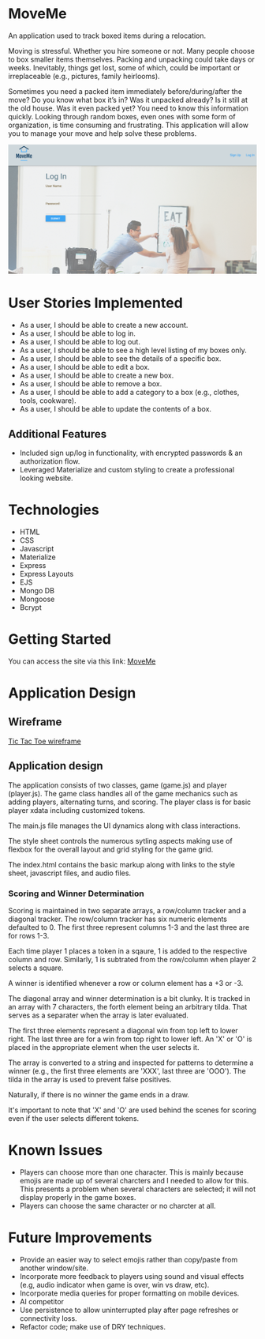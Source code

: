 # MoveMe
An application used to track boxed items during a relocation.

Moving is stressful.  Whether you hire someone or not.  Many people choose to box smaller items themselves.  Packing and unpacking could take days or weeks.  Inevitably, things get lost, some of which, could be important or irreplaceable (e.g., pictures, family heirlooms).  

Sometimes you need a packed item immediately before/during/after the move?  Do you know what box it’s in?  Was it unpacked already?  Is it still at the old house.  Was it even packed yet?  You need to know this information quickly.  Looking through random boxes, even ones with some form of organization, is time consuming and frustrating.  This application will allow you to manage your move and help solve these problems.


![MoveMeLogin](/documentation/MoveMeLogin.png "Login Page")


# User Stories Implemented
- As a user, I should be able to create a new account.
- As a user, I should be able to log in.
- As a user, I should be able to log out.
- As a user, I should be able to see a high level listing of my boxes only.
- As a user, I should be able to see the details of a specific box.
- As a user, I should be able to edit a box.
- As a user, I should be able to create a new box. 
- As a user, I should be able to remove a box.
- As a user, I should be able to add a category to a box (e.g., clothes, tools, cookware).
- As a user, I should be able to update the contents of a box.


## Additional Features
- Included sign up/log in functionality, with encrypted passwords & an authorization flow.
- Leveraged Materialize and custom styling to create a professional looking website.


# Technologies

* HTML
* CSS
* Javascript
* Materialize
* Express
* Express Layouts
* EJS
* Mongo DB
* Mongoose
* Bcrypt


# Getting Started
You can access the site via this link:  [MoveMe](https://paul-project2.herokuapp.com/)


# Application Design

## Wireframe

[Tic Tac Toe wireframe](/documentation/Wireframe.png "Tic Tac Toe wireframe")

## Application design

The application consists of two classes, game (game.js) and player (player.js).  The game class handles all of the game mechanics such as adding players, alternating turns, and scoring.  The player class is for basic player xdata including customized tokens.

The main.js file manages the UI dynamics along with class interactions.

The style sheet controls the numerous sytling aspects making use of flexbox for the overall layout and grid styling for the game grid.

The index.html contains the basic markup along with links to the style sheet, javascript files, and audio files.

### Scoring and Winner Determination

Scoring is maintained in two separate arrays, a row/column tracker and a diagonal tracker.  The row/column tracker has six numeric elements defaulted to 0.  The first three represent columns 1-3 and the last three are for rows 1-3.  

Each time player 1 places a token in a sqaure, 1 is added to the respective column and row.  Similarly, 1 is subtrated from the row/column when player 2 selects a square.

A winner is identified whenever a row or column element has a +3 or -3.

The diagonal array and winner determination is a bit clunky.  It is tracked in an array with 7 characters, the forth element being an arbitrary tilda. That serves as a separater when the array is later evaluated.

The first three elements represent a diagonal win from top left to lower right.  The last three are for a win from top right to lower left.  An 'X' or 'O' is placed in the appropriate element when the user selects it.

The array is converted to a string and inspected for patterns to determine a winner (e.g., the first three elements are 'XXX', last three are 'OOO').  The tilda in the array is used to prevent false positives.

Naturally, if there is no winner the game ends in a draw.

It's important to note that 'X' and 'O' are used behind the scenes for scoring even if the user selects different tokens.


 # Known Issues
 - Players can choose more than one character.  This is mainly because emojis are made up of several charcters and I needed to allow for this.  This presents a problem when several characters are selected; it will not display properly in the game boxes.
 - Players can choose the same character or no charcter at all. 


 # Future Improvements
 - Provide an easier way to select emojis rather than copy/paste from another window/site.
 - Incorporate more feedback to players using sound and visual effects (e.g, audio indicator when game is over, win vs draw, etc).
 - Incorporate media queries for proper formatting on mobile devices.
 - AI competitor
 - Use persistence to allow uninterrupted play after page refreshes or connectivity loss. 
 - Refactor code; make use of DRY techniques. 
